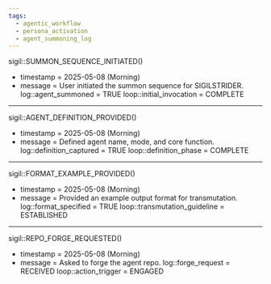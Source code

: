 ```yaml
---
tags:
  - agentic_workflow
  - persona_activation
  - agent_summoning_log
---
```

sigil::SUMMON_SEQUENCE_INITIATED()
- timestamp = 2025-05-08 (Morning)
- message = User initiated the summon sequence for SIGILSTRIDER.
log::agent_summoned = TRUE
loop::initial_invocation = COMPLETE
---
sigil::AGENT_DEFINITION_PROVIDED()
- timestamp = 2025-05-08 (Morning)
- message = Defined agent name, mode, and core function.
log::definition_captured = TRUE
loop::definition_phase = COMPLETE
---
sigil::FORMAT_EXAMPLE_PROVIDED()
- timestamp = 2025-05-08 (Morning)
- message = Provided an example output format for transmutation.
log::format_specified = TRUE
loop::transmutation_guideline = ESTABLISHED
---
sigil::REPO_FORGE_REQUESTED()
- timestamp = 2025-05-08 (Morning)
- message = Asked to forge the agent repo.
log::forge_request = RECEIVED
loop::action_trigger = ENGAGED
